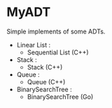 # MyADT
Simple implements of some ADTs.

* Linear List : 
  * Sequential List (C++)
* Stack : 
  * Stack (C++)
* Queue : 
  * Queue (C++)
* BinarySearchTree :
  * BinarySearchTree (Go)
